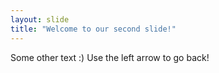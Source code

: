 ```yaml
---
layout: slide
title: "Welcome to our second slide!"
---
```

Some other text :)
Use the left arrow to go back!
